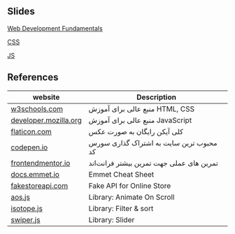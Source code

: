 ## Slides

[Web Development Fundamentals](https://docs.google.com/presentation/d/1So3B319k9YpjutCm2YmTk8JBRG5zGhSAU3okY726Vuw/edit?usp=sharing)

[CSS](https://mm.tt/app/map/2827455013?t=Lmjv2cmPp1)

[JS](https://mm.tt/app/map/2852545263?t=Jqy2FYeyvZ)

## References

| website                                                | Description                              |
| ------------------------------------------------------ | ---------------------------------------- |
| [w3schools.com](https://w3schools.com)                 | منبع عالی برای آموزش HTML, CSS           |
| [developer.mozilla.org](https://developer.mozilla.org) | منبع عالی برای آموزش JavaScript          |
| [flaticon.com](https://flaticon.com)                   | کلی آیکن رایگان به صورت عکس              |
| [codepen.io](https://codepen.io)                       | محبوب ترین سایت به اشتراک گذاری سورس کد  |
| [frontendmentor.io](https://frontendmentor.io)         | تمرین های عملی جهت تمرین بیشتر فرانت‌اند |
| [docs.emmet.io](https://docs.emmet.io/cheat-sheet/)    | Emmet Cheat Sheet                        |
| [fakestoreapi.com](https://fakestoreapi.com/)          | Fake API for Online Store                |
| [aos.js](https://michalsnik.github.io/aos/)            | Library: Animate On Scroll               |
| [isotope.js](https://isotope.metafizzy.co/)            | Library: Filter & sort                   |
| [swiper.js](https://swiperjs.com/)                     | Library: Slider                          |
